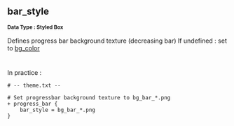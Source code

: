 ## bar_style
<b> <sup> Data Type : Styled Box </sup> </b>

Defines progress bar background texture (decreasing bar)
If undefined : set to [bg_color](bg_color.md)
#
In practice :

```
# -- theme.txt --

# Set progressbar background texture to bg_bar_*.png
+ progress_bar {
	bar_style = bg_bar_*.png
}
```